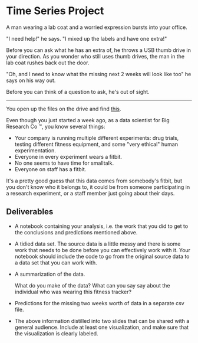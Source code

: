 # Time Series Project

A man wearing a lab coat and a worried expression bursts into your office.

"I need help!" he says. "I mixed up the labels and have one extra!"

Before you can ask what he has an extra of, he throws a USB thumb drive in your
direction. As you wonder who still uses thumb drives, the man in the lab coat
rushes back out the door.

"Oh, and I need to know what the missing next 2 weeks will look like too" he
says on his way out.

Before you can think of a question to ask, he's out of sight.

---

You open up the files on the drive and find [this](https://ds.codeup.com/fitbit-data.tar.gz).

Even though you just started a week ago, as a data scientist for Big Research Co
&trade;, you know several things:

- Your company is running multiple different experiments: drug trials,
  testing different fitness equipment, and some "very ethical" human
  experimentation.
- Everyone in every experiment wears a fitbit.
- No one seems to have time for smalltalk.
- Everyone on staff has a fitbit.

It's a pretty good guess that this data comes from somebody's fitbit, but you
don't know who it belongs to, it could be from someone participating in a
research experiment, or a staff member just going about their days.

## Deliverables

- A notebook containing your analysis, i.e. the work that you did to get to the
  conclusions and predictions mentioned above.

- A tidied data set. The source data is a little messy and there is some work
  that needs to be done before you can effectively work with it. Your notebook
  should include the code to go from the original source data to a data set that
  you can work with.
  
- A summarization of the data.

    What do you make of the data? What can you say say about the individual who
    was wearing this fitness tracker?

- Predictions for the missing two weeks worth of data in a separate csv file.

- The above information distilled into two slides that can be shared with a
  general audience. Include at least one visualization, and make sure that the
  visualization is clearly labeled.
